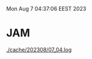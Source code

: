 Mon Aug  7 04:37:06 EEST 2023
# JAM
<a href='./cache/202308/07_04.log'>./cache/202308/07_04.log</a>
